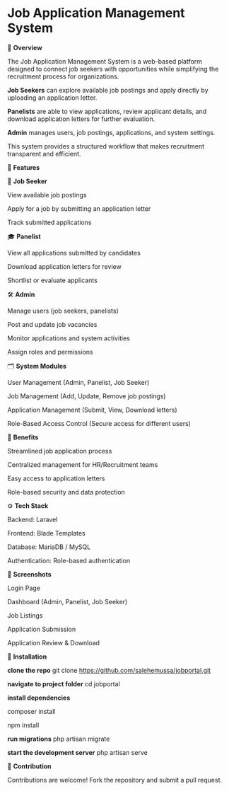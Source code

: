 # Job Application Management System

📌 **Overview**

The Job Application Management System is a web-based platform designed to connect job seekers with opportunities while simplifying the recruitment process for organizations.

**Job Seekers** can explore available job postings and apply directly by uploading an application letter.

**Panelists** are able to view applications, review applicant details, and download application letters for further evaluation.

**Admin** manages users, job postings, applications, and system settings.

This system provides a structured workflow that makes recruitment transparent and efficient.

🚀 **Features**


👤 **Job Seeker**

View available job postings

Apply for a job by submitting an application letter

Track submitted applications


🎓 **Panelist**

View all applications submitted by candidates

Download application letters for review

Shortlist or evaluate applicants


🛠️ **Admin**

Manage users (job seekers, panelists)

Post and update job vacancies

Monitor applications and system activities

Assign roles and permissions


🗂️ **System Modules**

User Management (Admin, Panelist, Job Seeker)

Job Management (Add, Update, Remove job postings)

Application Management (Submit, View, Download letters)

Role-Based Access Control (Secure access for different users)


🛑 **Benefits**

Streamlined job application process

Centralized management for HR/Recruitment teams

Easy access to application letters

Role-based security and data protection



⚙️ **Tech Stack** 

Backend: Laravel 

Frontend: Blade Templates

Database: MariaDB / MySQL 

Authentication: Role-based authentication


📸 **Screenshots** 

Login Page

Dashboard (Admin, Panelist, Job Seeker)

Job Listings

Application Submission

Application Review & Download

📖 **Installation**

**clone the repo** git clone https://github.com/salehemussa/jobportal.git

**navigate to project folder** cd jobportal


**install dependencies** 

composer install

npm install


**run migrations** php artisan migrate

**start the development server** php artisan serve


🤝 **Contribution**

Contributions are welcome! Fork the repository and submit a pull request.
